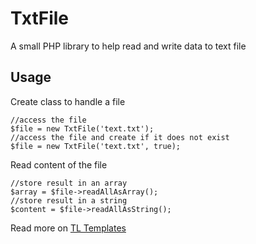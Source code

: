 # TxtFile
A small PHP library to help read and write data to text file

## Usage

Create class to handle a file

```
//access the file
$file = new TxtFile('text.txt'); 
//access the file and create if it does not exist
$file = new TxtFile('text.txt', true); 
```

Read content of the file
```
//store result in an array
$array = $file->readAllAsArray();
//store result in a string
$content = $file->readAllAsString();
```

Read more on [TL Templates](https://tltemplates.com/txtfile/)
